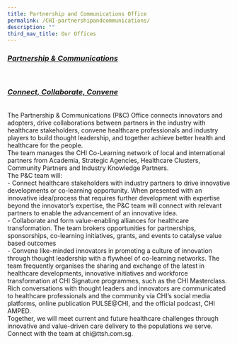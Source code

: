 ```yaml
---
title: Partnership and Communications Office
permalink: /CHI-partnershipandcommunications/
description: ""
third_nav_title: Our Offices
---
```

<h3><b><u><i>Partnership &amp; Communications</i></u></b></h3><br>
<h3><b><u><i>Connect, Collaborate, Convene</i></u></b></h3> <br>
The Partnership &amp; Communications (P&amp;C) Office connects innovators and adopters, drive collaborations between partners in the industry with healthcare stakeholders, convene healthcare professionals and industry players to build thought leadership, and together achieve better health and healthcare for the people. <br>
The team manages the CHI Co-Learning network of local and international partners from Academia, Strategic Agencies, Healthcare Clusters, Community Partners and Industry Knowledge Partners.<br>
The P&amp;C team will:<br>
-	Connect healthcare stakeholders with industry partners to drive innovative developments or co-learning opportunity. When presented with an innovative idea/process that requires further development with expertise beyond the innovator’s expertise, the P&amp;C team will connect with relevant partners to enable the advancement of an innovative idea.<br>
-	Collaborate and form value-enabling alliances for healthcare transformation. The team brokers opportunities for partnerships, sponsorships, co-learning initiatives, grants, and events to catalyse value based outcomes<br>
-	Convene like-minded innovators in promoting a culture of innovation through thought leadership with a flywheel of co-learning networks. The team frequently organises the sharing and exchange of the latest in healthcare developments, innovative initiatives and workforce transformation at CHI Signature programmes, such as the CHI Masterclass. Rich conversations with thought leaders and innovators are communicated to healthcare professionals and the community via CHI’s social media platforms, online publication PULSE@CHI, and the official podcast, CHI AMPED.<br>
Together, we will meet current and future healthcare challenges through innovative and value-driven care delivery to the populations we serve.  <br>
Connect with the team at chi@ttsh.com.sg.
